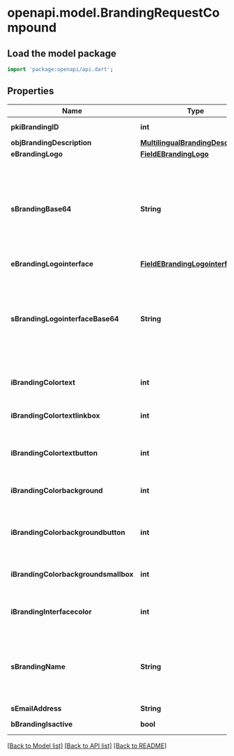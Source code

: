 # openapi.model.BrandingRequestCompound

## Load the model package
```dart
import 'package:openapi/api.dart';
```

## Properties
Name | Type | Description | Notes
------------ | ------------- | ------------- | -------------
**pkiBrandingID** | **int** | The unique ID of the Branding | [optional] 
**objBrandingDescription** | [**MultilingualBrandingDescription**](MultilingualBrandingDescription.md) |  | 
**eBrandingLogo** | [**FieldEBrandingLogo**](FieldEBrandingLogo.md) |  | 
**sBrandingBase64** | **String** | The Base64 encoded binary content of the branding logo. This need to match image type selected in eBrandingLogo if you supply an image. If you select 'Default', the logo will be deleted and the default one will be used. | [optional] 
**eBrandingLogointerface** | [**FieldEBrandingLogointerface**](FieldEBrandingLogointerface.md) |  | [optional] 
**sBrandingLogointerfaceBase64** | **String** | The Base64 encoded binary content of the branding logo. This need to match image type selected in eBrandingLogointerface if you supply an image. If you select 'Default', the logo will be deleted and the default one will be used. | [optional] 
**iBrandingColortext** | **int** | The color of the text. This is a RGB color converted into integer | 
**iBrandingColortextlinkbox** | **int** | The color of the text in the link box. This is a RGB color converted into integer | 
**iBrandingColortextbutton** | **int** | The color of the text in the button. This is a RGB color converted into integer | 
**iBrandingColorbackground** | **int** | The color of the background. This is a RGB color converted into integer | 
**iBrandingColorbackgroundbutton** | **int** | The color of the background of the button. This is a RGB color converted into integer | 
**iBrandingColorbackgroundsmallbox** | **int** | The color of the background of the small box. This is a RGB color converted into integer | 
**iBrandingInterfacecolor** | **int** | The color of the interface. This is a RGB color converted into integer | [optional] 
**sBrandingName** | **String** | The name of the Branding  This value will only be set if you wish to overwrite the default name. If you want to keep the default name, leave this property empty | [optional] 
**sEmailAddress** | **String** | The email address. | [optional] 
**bBrandingIsactive** | **bool** | Whether the Branding is active or not | 

[[Back to Model list]](../README.md#documentation-for-models) [[Back to API list]](../README.md#documentation-for-api-endpoints) [[Back to README]](../README.md)


